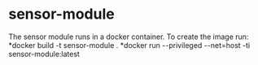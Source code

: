 # sensor-module
The sensor module runs in a docker container. 
To create the image run:
*docker build -t sensor-module .
*docker run --privileged --net=host -ti sensor-module:latest
